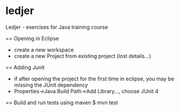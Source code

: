 ledjer
======

Ledjer - exercises for Java training course

== Opening in Eclipse
* create a new workspace
* create a new Project from existing project (lost details...)

== Adding Junit
* if after opening the project for the first time in eclipse, you may be missing the JUnit dependency
 * Properties->Java Build Path->Add Library..., choose JUnit 4

== Build and run tests using maven
$ mvn test
